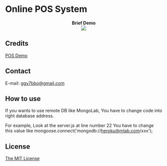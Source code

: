 # Online POS System

<p align="center">
  <b>Brief Demo</b><br>
  <img src="https://seoboseok.github.io/posdemo-resize.gif">
</p>

## Credits

[POS Demo](http://se08-pos-system.herokuapp.com)  

## Contact

E-mail: ggy7bbo@gmail.com


## How to use

If you wants to use remote DB like MongoLab,
You have to change code into right database address.

For example, Look at the server.js at line number 22
You have to change this value like
mongoose.connect('mongodb://heroku@mlab.com/xxx');


## License

[The MIT License](LICENSE.md)
